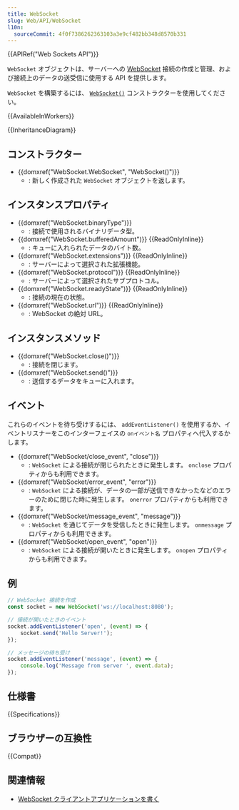 ```yaml
---
title: WebSocket
slug: Web/API/WebSocket
l10n:
  sourceCommit: 4f0f7386262363103a3e9cf482bb348d8570b331
---
```


{{APIRef("Web Sockets API")}}

`WebSocket` オブジェクトは、サーバーへの [WebSocket](/ja/docs/Web/API/WebSockets_API) 接続の作成と管理、および接続上のデータの送受信に使用する API を提供します。

`WebSocket` を構築するには、 [`WebSocket()`](/ja/docs/Web/API/WebSocket/WebSocket) コンストラクターを使用してください。

{{AvailableInWorkers}}

{{InheritanceDiagram}}

## コンストラクター

- {{domxref("WebSocket.WebSocket", "WebSocket()")}}
  - : 新しく作成された `WebSocket` オブジェクトを返します。

## インスタンスプロパティ

- {{domxref("WebSocket.binaryType")}}
  - : 接続で使用されるバイナリデータ型。
- {{domxref("WebSocket.bufferedAmount")}} {{ReadOnlyInline}}
  - : キューに入れられたデータのバイト数。
- {{domxref("WebSocket.extensions")}} {{ReadOnlyInline}}
  - : サーバーによって選択された拡張機能。
- {{domxref("WebSocket.protocol")}} {{ReadOnlyInline}}
  - : サーバーによって選択されたサブプロトコル。
- {{domxref("WebSocket.readyState")}} {{ReadOnlyInline}}
  - : 接続の現在の状態。
- {{domxref("WebSocket.url")}} {{ReadOnlyInline}}
  - : WebSocket の絶対 URL。

## インスタンスメソッド

- {{domxref("WebSocket.close()")}}
  - : 接続を閉じます。
- {{domxref("WebSocket.send()")}}
  - : 送信するデータをキューに入れます。

## イベント

これらのイベントを待ち受けするには、 `addEventListener()` を使用するか、イベントリスナーをこのインターフェイスの `onイベント名` プロパティへ代入するかします。

- {{domxref("WebSocket/close_event", "close")}}
  - : `WebSocket` による接続が閉じられたときに発生します。
    `onclose` プロパティからも利用できます。
- {{domxref("WebSocket/error_event", "error")}}
  - : `WebSocket` による接続が、データの一部が送信できなかったなどのエラーのために閉じた時に発生します。
    `onerror` プロパティからも利用できます。
- {{domxref("WebSocket/message_event", "message")}}
  - : `WebSocket` を通じてデータを受信したときに発生します。
    `onmessage` プロパティからも利用できます。
- {{domxref("WebSocket/open_event", "open")}}
  - : `WebSocket` による接続が開いたときに発生します。
    `onopen` プロパティからも利用できます。

## 例

```js
// WebSocket 接続を作成
const socket = new WebSocket('ws://localhost:8080');

// 接続が開いたときのイベント
socket.addEventListener('open', (event) => {
    socket.send('Hello Server!');
});

// メッセージの待ち受け
socket.addEventListener('message', (event) => {
    console.log('Message from server ', event.data);
});
```

## 仕様書

{{Specifications}}

## ブラウザーの互換性

{{Compat}}

## 関連情報

- [WebSocket クライアントアプリケーションを書く](/ja/docs/Web/API/WebSockets_API/Writing_WebSocket_client_applications)
